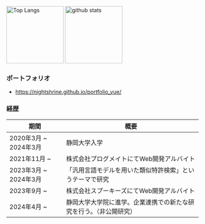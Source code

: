 <p align="left"> 
  <img alt="Top Langs" height="150px" src="https://github-readme-stats.vercel.app/api/top-langs/?username=nightshrine&layout=compact&show_icons=true&theme=onedark" />
  <img alt="github stats" height="150px" src="https://github-readme-stats.vercel.app/api?username=nightshrine&theme=onedark&show_icons=ture" />
</p>

### ポートフォリオ
- https://nightshrine.github.io/portfolio_vue/

### 経歴
|期間|概要|
| --- | --- |
| 2020年3月 ~ 2024年3月 | 静岡大学入学 |
| 2021年11月 ~ | 株式会社プログメイトにてWeb開発アルバイト |
| 2023年3月 ~ 2024年3月 | 「汎用言語モデルを用いた類似特許検索」というテーマで研究 |
| 2023年9月 ~  | 株式会社スプーキーズにてWeb開発アルバイト |
| 2024年4月 ~ | 静岡大学大学院に進学。企業連携での新たな研究を行う。（非公開研究） |
<!--
**nightshrine/nightshrine** is a ✨ _special_ ✨ repository because its `README.md` (this file) appears on your GitHub profile.

Here are some ideas to get you started:

- 🔭 I’m currently working on ...
- 🌱 I’m currently learning ...
- 👯 I’m looking to collaborate on ...
- 🤔 I’m looking for help with ...
- 💬 Ask me about ...
- 📫 How to reach me: ...
- 😄 Pronouns: ...
- ⚡ Fun fact: ...
-->
